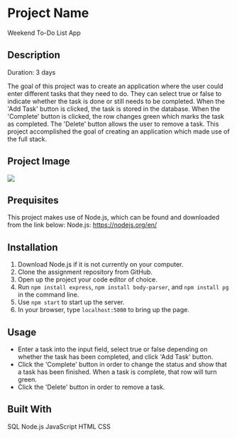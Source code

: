 # Project Name

Weekend To-Do List App

## Description

Duration: 3 days

The goal of this project was to create an application where the user could enter different tasks that they need to do. They can select true or false to indicate whether the task is done or still needs to be completed. When the 'Add Task' button is clicked, the task is stored in the database. When the 'Complete' button is clicked, the row changes green which marks the task as completed. The 'Delete' button allows the user to remove a task. This project accomplished the goal of creating an application which made use of the full stack.

## Project Image
<img src="weekendapp.png">

## Prequisites
This project makes use of Node.js, which can be found and downloaded from the link below:
Node.js: https://nodejs.org/en/

## Installation

1) Download Node.js if it is not currently on your computer.
2) Clone the assignment repository from GitHub.
3) Open up the project your code editor of choice.
4) Run `npm install express`, `npm install body-parser`, and `npm install pg` in the command line.
5) Use `npm start` to start up the server.
6) In your browser, type `localhost:5000` to bring up the page.


## Usage
- Enter a task into the input field, select true or false depending on whether the task has been completed, and click 'Add Task' button.
- Click the 'Complete' button in order to change the status and show that a task has been finished. When a task is complete, that row will turn green.
- Click the 'Delete' button in order to remove a task.


## Built With
SQL
Node.js
JavaScript
HTML
CSS
